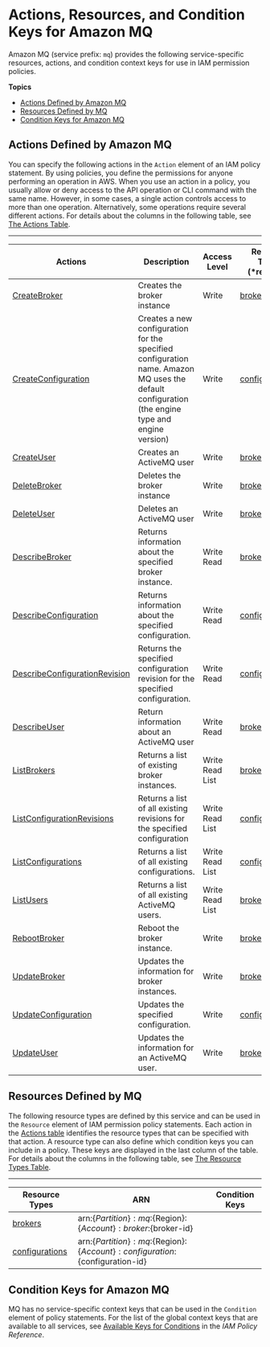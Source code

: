 # Actions, Resources, and Condition Keys for Amazon MQ<a name="list_amazonmq"></a>

Amazon MQ \(service prefix: `mq`\) provides the following service\-specific resources, actions, and condition context keys for use in IAM permission policies\.

**Topics**
+ [Actions Defined by Amazon MQ](#amazonmq-actions-as-permissions)
+ [Resources Defined by MQ](#amazonmq-resources-for-iam-policies)
+ [Condition Keys for Amazon MQ](#amazonmq-policy-keys)

## Actions Defined by Amazon MQ<a name="amazonmq-actions-as-permissions"></a>

You can specify the following actions in the `Action` element of an IAM policy statement\. By using policies, you define the permissions for anyone performing an operation in AWS\. When you use an action in a policy, you usually allow or deny access to the API operation or CLI command with the same name\. However, in some cases, a single action controls access to more than one operation\. Alternatively, some operations require several different actions\. For details about the columns in the following table, see [The Actions Table](reference_policies_actions-resources-contextkeys.md#actions_table)\.


****  

| Actions | Description | Access Level | Resource Types \(\*required\) | Condition Keys | Dependent Actions | 
| --- | --- | --- | --- | --- | --- | 
| [CreateBroker](http://docs.aws.amazon.com//amazon-mq/latest/api-reference/rest-api-brokers.html#rest-api-brokers-methods-post) | Creates the broker instance | Write  | [brokers\*](#amazonmq-brokers)  |  |  | 
| [CreateConfiguration](http://docs.aws.amazon.com//amazon-mq/latest/api-reference/rest-api-configurations.html#rest-api-configurations-methods-post) | Creates a new configuration for the specified configuration name\. Amazon MQ uses the default configuration \(the engine type and engine version\) | Write  | [configurations\*](#amazonmq-configurations)  |  |  | 
| [CreateUser](http://docs.aws.amazon.com//amazon-mq/latest/api-reference/rest-api-username.html#rest-api-username-methods-post) | Creates an ActiveMQ user | Write  | [brokers\*](#amazonmq-brokers)  |  |  | 
| [DeleteBroker](http://docs.aws.amazon.com//amazon-mq/latest/api-reference/rest-api-broker.html#rest-api-broker-methods-delete) | Deletes the broker instance | Write  | [brokers\*](#amazonmq-brokers)  |  |  | 
| [DeleteUser](http://docs.aws.amazon.com//amazon-mq/latest/api-reference/rest-api-username.html#rest-api-username-methods-delete) | Deletes an ActiveMQ user | Write  | [brokers\*](#amazonmq-brokers)  |  |  | 
| [DescribeBroker](http://docs.aws.amazon.com//amazon-mq/latest/api-reference/rest-api-broker.html#rest-api-broker-methods-get) | Returns information about the specified broker instance\. | Write Read  | [brokers\*](#amazonmq-brokers)  |  |  | 
| [DescribeConfiguration](http://docs.aws.amazon.com//amazon-mq/latest/api-reference/rest-api-configuration.html#rest-api-configuration-methods-get) | Returns information about the specified configuration\. | Write Read  | [configurations\*](#amazonmq-configurations)  |  |  | 
| [DescribeConfigurationRevision](http://docs.aws.amazon.com//amazon-mq/latest/api-reference/rest-api-configuration-revision.html#rest-api-configuration-revision-methods-get) | Returns the specified configuration revision for the specified configuration\. | Write Read  | [configurations\*](#amazonmq-configurations)  |  |  | 
| [DescribeUser](http://docs.aws.amazon.com//amazon-mq/latest/api-reference/rest-api-username.html#rest-api-username-methods-get) | Return information about an ActiveMQ user | Write Read  | [brokers\*](#amazonmq-brokers)  |  |  | 
| [ListBrokers](http://docs.aws.amazon.com//amazon-mq/latest/api-reference/rest-api-brokers.html#rest-api-brokers-methods-get) | Returns a list of existing broker instances\. | Write Read List  | [brokers\*](#amazonmq-brokers)  |  |  | 
| [ListConfigurationRevisions](http://docs.aws.amazon.com//amazon-mq/latest/api-reference/rest-api-revisions.html#rest-api-revisions-methods-get) | Returns a list of all existing revisions for the specified configuration | Write Read List  | [configurations\*](#amazonmq-configurations)  |  |  | 
| [ListConfigurations](http://docs.aws.amazon.com//amazon-mq/latest/api-reference/rest-api-configurations.html#rest-api-configurations-methods-get) | Returns a list of all existing configurations\. | Write Read List  | [configurations\*](#amazonmq-configurations)  |  |  | 
| [ListUsers](http://docs.aws.amazon.com//amazon-mq/latest/api-reference/rest-api-users.html#rest-api-users-methods-get) | Returns a list of all existing ActiveMQ users\. | Write Read List  | [brokers\*](#amazonmq-brokers)  |  |  | 
| [RebootBroker](http://docs.aws.amazon.com//amazon-mq/latest/api-reference/rest-api-restart.html#rest-api-reboot-methods-post) | Reboot the broker instance\. | Write  | [brokers\*](#amazonmq-brokers)  |  |  | 
| [UpdateBroker](http://docs.aws.amazon.com//amazon-mq/latest/api-reference/rest-api-broker.html#rest-api-broker-methods-get) | Updates the information for broker instances\. | Write  | [brokers\*](#amazonmq-brokers)  |  |  | 
| [UpdateConfiguration](http://docs.aws.amazon.com//amazon-mq/latest/api-reference/rest-api-configuration.html#rest-api-configuration-methods-put) | Updates the specified configuration\. | Write  | [configurations\*](#amazonmq-configurations)  |  |  | 
| [UpdateUser](http://docs.aws.amazon.com//amazon-mq/latest/api-reference/rest-api-username.html#rest-api-username-methods-put) | Updates the information for an ActiveMQ user\. | Write  | [brokers\*](#amazonmq-brokers)  |  |  | 

## Resources Defined by MQ<a name="amazonmq-resources-for-iam-policies"></a>

The following resource types are defined by this service and can be used in the `Resource` element of IAM permission policy statements\. Each action in the [Actions table](#amazonmq-actions-as-permissions) identifies the resource types that can be specified with that action\. A resource type can also define which condition keys you can include in a policy\. These keys are displayed in the last column of the table\. For details about the columns in the following table, see [The Resource Types Table](reference_policies_actions-resources-contextkeys.md#resources_table)\.


****  

| Resource Types | ARN | Condition Keys | 
| --- | --- | --- | 
| [brokers](url-resources-replace-me) | arn:$\{Partition\}:mq:$\{Region\}:$\{Account\}:broker:$\{broker\-id\} |  | 
| [configurations](url-resources-replace-me) | arn:$\{Partition\}:mq:$\{Region\}:$\{Account\}:configuration:$\{configuration\-id\} |  | 

## Condition Keys for Amazon MQ<a name="amazonmq-policy-keys"></a>

MQ has no service\-specific context keys that can be used in the `Condition` element of policy statements\. For the list of the global context keys that are available to all services, see [Available Keys for Conditions](http://docs.aws.amazon.com/IAM/latest/UserGuide/reference_policies_condition-keys.html#AvailableKeys) in the *IAM Policy Reference*\.